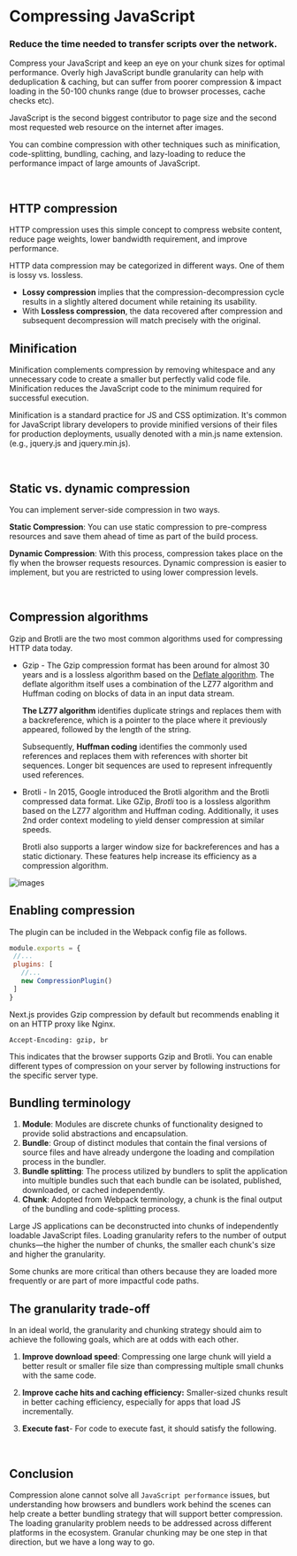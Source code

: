 # Compressing JavaScript

### Reduce the time needed to transfer scripts over the network.

Compress your JavaScript and keep an eye on your chunk sizes for optimal performance. Overly high JavaScript bundle granularity can help with deduplication & caching, but can suffer from poorer compression & impact loading in the 50-100 chunks range (due to browser processes, cache checks etc).

JavaScript is the second biggest contributor to page size and the second most requested web resource on the internet after images.

You can combine compression with other techniques such as minification, code-splitting, bundling, caching, and lazy-loading to reduce the performance impact of large amounts of JavaScript.

<br>

## HTTP compression

HTTP compression uses this simple concept to compress website content, reduce page weights, lower bandwidth requirement, and improve performance.

HTTP data compression may be categorized in different ways. One of them is lossy vs. lossless.

- **Lossy compression** implies that the compression-decompression cycle results in a slightly altered document while retaining its usability.
- With **Lossless compression**, the data recovered after compression and subsequent decompression will match precisely with the original.

## Minification

Minification complements compression by removing whitespace and any unnecessary code to create a smaller but perfectly valid code file. Minification reduces the JavaScript code to the minimum required for successful execution.

Minification is a standard practice for JS and CSS optimization. It's common for JavaScript library developers to provide minified versions of their files for production deployments, usually denoted with a min.js name extension. (e.g., jquery.js and jquery.min.js).

<br>

## Static vs. dynamic compression

You can implement server-side compression in two ways.

**Static Compression**: You can use static compression to pre-compress resources and save them ahead of time as part of the build process.

**Dynamic Compression**: With this process, compression takes place on the fly when the browser requests resources. Dynamic compression is easier to implement, but you are restricted to using lower compression levels.

<br>

## Compression algorithms

Gzip and Brotli are the two most common algorithms used for compressing HTTP data today.

- Gzip - The Gzip compression format has been around for almost 30 years and is a lossless algorithm based on the [Deflate algorithm](https://www.youtube.com/watch?v=whGwm0Lky2s&t=851s). The deflate algorithm itself uses a combination of the LZ77 algorithm and Huffman coding on blocks of data in an input data stream.

  **The LZ77 algorithm** identifies duplicate strings and replaces them with a backreference, which is a pointer to the place where it previously appeared, followed by the length of the string.

  Subsequently, **Huffman coding** identifies the commonly used references and replaces them with references with shorter bit sequences. Longer bit sequences are used to represent infrequently used references.

- Brotli - In 2015, Google introduced the Brotli algorithm and the Brotli compressed data format. Like GZip, _Brotli_ too is a lossless algorithm based on the LZ77 algorithm and Huffman coding. Additionally, it uses 2nd order context modeling to yield denser compression at similar speeds.

    Brotli also supports a larger window size for backreferences and has a static dictionary. These features help increase its efficiency as a compression algorithm.

![images](https://www.patterns.dev/img/compression/compressingjav--zz1j9i0tui.png)

## Enabling compression
The plugin can be included in the Webpack config file as follows.

```js
module.exports = {
 //...
 plugins: [
   //...
   new CompressionPlugin()
 ]
}
```
Next.js provides Gzip compression by default but recommends enabling it on an HTTP proxy like Nginx.

`Accept-Encoding: gzip, br`

This indicates that the browser supports Gzip and Brotli. You can enable different types of compression on your server by following instructions for the specific server type.

## Bundling terminology
1. **Module**: Modules are discrete chunks of functionality designed to provide solid abstractions and encapsulation.
2. **Bundle**: Group of distinct modules that contain the final versions of source files and have already undergone the loading and compilation process in the bundler.
3. **Bundle splitting**: The process utilized by bundlers to split the application into multiple bundles such that each bundle can be isolated, published, downloaded, or cached independently.
4. **Chunk**: Adopted from Webpack terminology, a chunk is the final output of the bundling and code-splitting process. 

Large JS applications can be deconstructed into chunks of independently loadable JavaScript files. Loading granularity refers to the number of output chunks—the higher the number of chunks, the smaller each chunk's size and higher the granularity.

Some chunks are more critical than others because they are loaded more frequently or are part of more impactful code paths.

## The granularity trade-off

In an ideal world, the granularity and chunking strategy should aim to achieve the following goals, which are at odds with each other.

1. **Improve download speed**: Compressing one large chunk will yield a better result or smaller file size than compressing multiple small chunks with the same code.

2. **Improve cache hits and caching efficiency:** Smaller-sized chunks result in better caching efficiency, especially for apps that load JS incrementally.

3. **Execute fast**- For code to execute fast, it should satisfy the following.

<br>

## Conclusion

Compression alone cannot solve all `JavaScript performance` issues, but understanding how browsers and bundlers work behind the scenes can help create a better bundling strategy that will support better compression. The loading granularity problem needs to be addressed across different platforms in the ecosystem. Granular chunking may be one step in that direction, but we have a long way to go.
